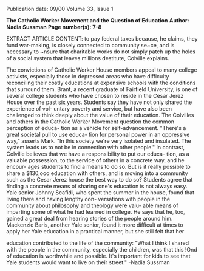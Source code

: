 Publication date: 09/00
Volume 33, Issue 1

**The Catholic Worker Movement and the Question of Education**
**Author: Nadia Sussman**
**Page number(s): 7-8**

EXTRACT ARTICLE CONTENT:
to pay federal taxes because, he claims, they 
fund war-making, is closely connected to 
community se~ce, and is necessary to 
~nsure that charitable works do not simply 
patch up the holes of a social system that 
leaves millions destitute, Colville explains. 


The convictions of Catholic Worker 
House members appeal to many college 
activists, especially those in depressed areas 
who have difficulty reconciling their costly 
educations at expensive schools with the 
conditions that surround them. Brant, a 
recent graduate of Fairfield University, is 
one of several college students who have 
chosen to reside in the Cesar Jerez House 
over the past six years. Students say they 
have not only shared the experience of vol-
untary poverty and service, but have also 
been challenged to think deeply about the 
value of their education. The Colvilles and 
others in the Catholic Worker Movement 
question the common perception of educa-
tion as a vehicle for self-advancement. 
"There's a great societal pull to use educa-
tion for personal power in an oppressive 
way," asserts Mark. "In this society we're 
very isolated and insulated. The system 
leads us to not be in connection with other 
people." In contrast, Colville believes that 
we have a responsibility to put our educa-
tion, as a valuable possession, to the service 
of others in a concrete way, and he encour-
ages students to find a means to do so. 
But is it really possible to share a 
$130,ooo education with others, and is 
moving into a community such as the 
Cesar Jerez house the best way to do so? 
Students agree that finding a concrete 
means of sharing one's education is not 
always easy. Yale senior Johnny Scafidi, 
who spent the summer in the house, found 
that living there and having lengthy con-
versations with people in the community 
about philosophy and theology were valu-
able means of imparting some of what he 
had learned in college. He says that he, too, 
gained a great deal from hearing stories of 
the people around him. Mackenzie Baris, 
another Yale senior, found it more difficult 
at times to apply her Yale education in a 
practical manner, but she still felt that her 


education contributed to the life of the 
community: "What I think I shared with 
the people in the community, especially the 
children, was that this !Ond of education is 
worthwhile and possible. It's important for 
kids to see that Yale students would want to 
live on their street." 
-Nadia Sussman